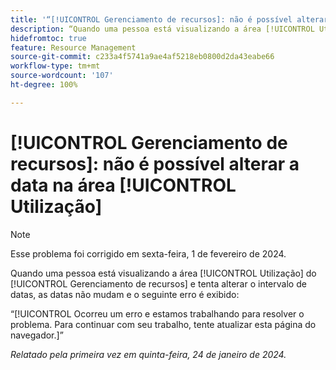 ```yaml
---
title: '“[!UICONTROL Gerenciamento de recursos]: não é possível alterar a data na área [!UICONTROL Utilização]”'
description: “Quando uma pessoa está visualizando a área [!UICONTROL Utilização] do [!UICONTROL Gerenciamento de recursos] e tenta alterar o intervalo de datas, as datas não mudam e um erro é exibido.”
hidefromtoc: true
feature: Resource Management
source-git-commit: c233a4f5741a9ae4af5218eb0800d2da43eabe66
workflow-type: tm+mt
source-wordcount: '107'
ht-degree: 100%

---
```



# [!UICONTROL Gerenciamento de recursos]: não é possível alterar a data na área [!UICONTROL Utilização]

>[!NOTE]
>
>Esse problema foi corrigido em sexta-feira, 1 de fevereiro de 2024.

Quando uma pessoa está visualizando a área [!UICONTROL Utilização] do [!UICONTROL Gerenciamento de recursos] e tenta alterar o intervalo de datas, as datas não mudam e o seguinte erro é exibido:

“[!UICONTROL Ocorreu um erro e estamos trabalhando para resolver o problema. Para continuar com seu trabalho, tente atualizar esta página do navegador.]”

_Relatado pela primeira vez em quinta-feira, 24 de janeiro de 2024._
